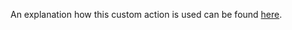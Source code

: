 An explanation how this custom action is used can be found [here](https://daniel-krueger.github.io/posts/2021/custom-action-xml-to-item-list).

